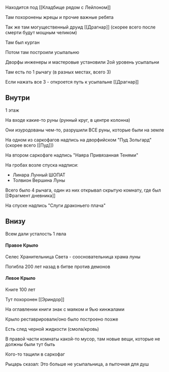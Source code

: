 Находится под [[Кладбище рядом с Лейлоном]]

Там похоронены жрецы и прочие важные ребята

Так же там могущественный друид [[Драгнар]] (скорее всего после смерти будут мощным челиком)

Там был курган

Потом там построили усыпальню

Дворфы инженеры и мастеровые установили 2ой уровень усыпальни

Там есть по 1 рычагу (в разных местах, всего 3)

Если нажать все 3 - откроется путь к усыпальне [[Драгнар]]

## Внутри

1 этаж

На входе какие-то руны (рунный круг, в центре колонна)

Они изуродованы чем-то, разрушили ВСЕ руны, которые были на земле

На одном из саркофагов надпись на дворфийском "Пуд Зольгард" (скорее всего [[Пуд]])

На втором саркофаге надпись "Наяра Привязанная Тенями"

На гробах возле спуска надписи:

- Линара Лунный ШОПАТ
- Толвион Вершина Луны

Всего было 4 рычага, один из них открывал скрытую комнату, где был [[Фрагмент дневника]]

На спуске надпись "Слуги драконьего плача"

## Внизу

Всем дали усталость 1 лвла

#### Правое Крыло

Селес Хранительница Света - соосновательница храма луны

Погибла 200 лет назад в битве против демонов

#### Левое Крыло

Книге 100 лет

Тут похоронен [[Эриндор]]

На оглавлении книги знак с маяком и 9ью кинжалами

Крыло реставрировали/оно было построено позже

Есть след черной жидкости (смола/кровь)

В правой части комнаты какой-то мусор, там новые вещи, которые не должны были тут быть

Кого-то тащили в саркофаг

Рыцарь сказал: Это больше не усыпальница, а пыточная для душ
